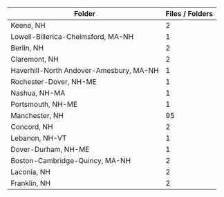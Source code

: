 | Folder                                  |   Files / Folders |
|-----------------------------------------|-------------------|
| Keene, NH                               |                 2 |
| Lowell-Billerica-Chelmsford, MA-NH      |                 1 |
| Berlin, NH                              |                 2 |
| Claremont, NH                           |                 2 |
| Haverhill-North Andover-Amesbury, MA-NH |                 1 |
| Rochester-Dover, NH-ME                  |                 1 |
| Nashua, NH-MA                           |                 1 |
| Portsmouth, NH-ME                       |                 1 |
| Manchester, NH                          |                95 |
| Concord, NH                             |                 2 |
| Lebanon, NH-VT                          |                 1 |
| Dover-Durham, NH-ME                     |                 1 |
| Boston-Cambridge-Quincy, MA-NH          |                 2 |
| Laconia, NH                             |                 2 |
| Franklin, NH                            |                 2 |